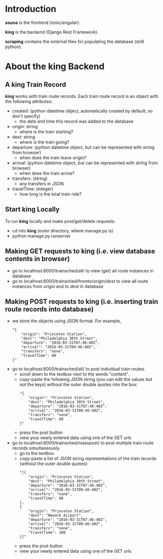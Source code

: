 # Introduction

__asuna__ is the frontend (ionic/angular).

__king__ is the backend (Django Rest Framework).

__scraping__ contains the external files for populating the database (str8 python).

# About the king Backend

## A king Train Record
__king__ works with train route records. Each train route record is an object with the following attributes:
* created: (python datetime object, automatically created by default, so don't specify) 
	* the date and time this record was added to the database
* origin: string
	* where is the train starting?
* dest: string
	* where is the train going?
* departure: (python datetime object, but can be represented with string from browser)
	* when does the train leave origin?
* arrival: (python datetime object, but can be represented with string from browser)
	* when does the train arrive?
* transfers: (string)
	* any transfers in JSON
* travelTime: (integer)
	* how long is the total train ride?

## Start king Locally
To run __king__ locally and make post/get/delete requests:
* cd into __king__ (outer directory, where manage.py is)
* python manage.py runserver

## Making GET requests to king (i.e. view database contents in browser)
* go to localhost:8000/trainsched/all/ to view (get) all route instances in database
* go to localhost:8000/trainsched/fromto/_origin_/_dest_ to view all route instances from _origin_ and to _dest_ in database

## Making POST requests to king (i.e. inserting train route records into database)
* we store the objects using JSON format. For example, 
	```
	"{
	    "origin": "Princeton Station",
	    "dest": "Philadelphia 30th Street",
	    "departure": "2016-03-31T07:46:40Z",
	    "arrival": "2016-03-31T09:46:40Z",
	    "transfers": "none",
	    "travelTime": 60
	}"
	```
* go to localhost:8000/trainsched/all/ to post individual train routes. 
   	* scroll down to the textbox next to the words "content". 
   	* copy-paste the following JSON string (you can edit the values but not the keys) without the outer double quotes into the box:
		```
		"{
			"origin": "Princeton Station",
			"dest": "Philadelphia 30th Street",
			"departure": "2016-03-31T07:46:40Z",
			"arrival": "2016-03-31T09:46:40Z",
			"transfers": "none",
			"travelTime": 60
		}"
		```
	* press the post button
	* view your newly entered data using one of the GET urls
* go to localhost:8000/trainsched/masspost/ to post multiple train route records simultaneously.
	* go to the textbox. 
	* copy-paste a list of JSON string representations of the train records (without the outer double quotes):
		```
		"[{
			"origin": "Princeton Station",
			"dest": "Philadelphia 30th Street",
			"departure": "2016-03-31T07:46:40Z",
			"arrival": "2016-03-31T09:46:40Z",
			"transfers": "none",
			"travelTime": 60
		},
		{
			"origin": "Princeton Station",
			"dest": "Newark Airport",
			"departure": "2016-03-31T07:46:40Z",
			"arrival": "2016-03-31T09:46:40Z",
			"transfers": "none",
			"travelTime": 100
		}]"
		```
	* press the post button
	* view your newly entered data using one of the GET urls


